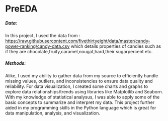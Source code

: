 # PreEDA
##### Data:
In this project, I used the data from : https://raw.githubusercontent.com/fivethirtyeight/data/master/candy-power-ranking/candy-data.csv which details properties of candies such as if they are chocolate,fruity,caramel,nougat,hard,their sugarpercent etc.
##### Methods:
Alike, I used my ability to gather data from my source to efficiently handle missing values, outliers, and inconsistencies to ensure data quality and reliability.
For data visualization, I created some charts and graphs to explore data relationships/trends using libraries like Matplotlib and Seaborn.
With my knowledge of statistical analysus, I was able to apply some of the basic concepts to summarize and interpret my data. This project further aided in my programming skills in the Python language which is great for data manipulation, analysis, and visualization.


